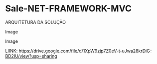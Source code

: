 # Sale-NET-FRAMEWORK-MVC
ARQUITETURA DA SOLUÇÃO



Image



Image



LIINK: https://drive.google.com/file/d/1XpW9zjp7Z0eV-t-uJwa28krDiG-BD2IU/view?usp=sharing

